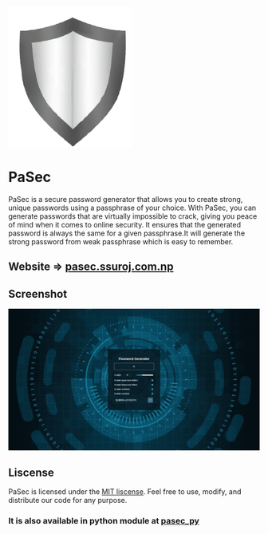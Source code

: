 ![Logo](./images/logo.png)


# PaSec
PaSec is a secure password generator that allows you to create strong, unique passwords using a passphrase of your choice. With PaSec, you can generate passwords that are virtually impossible to crack, giving you peace of mind when it comes to online security. It ensures that the generated password is always the same for a given passphrase.It will generate the strong password from weak passphrase which is easy to remember.

## Website => [pasec.ssuroj.com.np](https://pasec.ssuroj.com.np/)

## Screenshot
![App Screenshot](./images/screenshoot.png)

## Liscense
PaSec is licensed under the [MIT liscense](https://mit-license.org/). Feel free to use, modify, and distribute our code for any purpose.

### It is also available in python module at [pasec_py](https://github.com/ssuroj/pasec_py)
